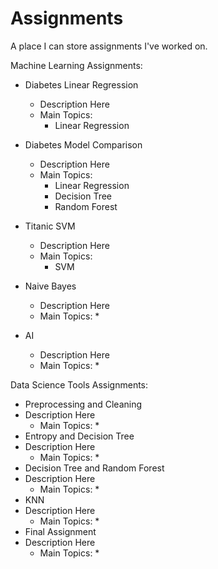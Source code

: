 # Assignments

A place I can store assignments I've worked on. 

Machine Learning Assignments:
* Diabetes Linear Regression
  * Description Here
  * Main Topics: 
    * Linear Regression

* Diabetes Model Comparison
  * Description Here
  * Main Topics:
    * Linear Regression
    * Decision Tree
    * Random Forest
  
* Titanic SVM
  * Description Here
  * Main Topics:
    * SVM
  
* Naive Bayes
  * Description Here
  * Main Topics:
    *

* AI
  * Description Here
  * Main Topics:
    *

Data Science Tools Assignments:
* Preprocessing and Cleaning
* Description Here
  * Main Topics:
    *
* Entropy and Decision Tree
* Description Here
  * Main Topics:
    *
* Decision Tree and Random Forest
* Description Here
  * Main Topics:
    *
* KNN
* Description Here
  * Main Topics:
    *
* Final Assignment
* Description Here
  * Main Topics:
    *
